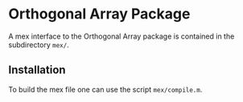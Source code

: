 Orthogonal Array Package
========================

A mex interface to the Orthogonal Array package is contained in the subdirectory `mex/`.

Installation
------------

To build the mex file one can use the script `mex/compile.m`.


